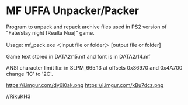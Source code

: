 ﻿MF UFFA Unpacker/Packer
=======================
Program to unpack and repack archive files used in PS2 version of "Fate/stay night [Realta Nua]" game.

Usage:
  mf_pack.exe ＜input file or folder＞ [output file or folder]

Game text stored in DATA2/15.mf and font is in DATA2/14.mf

ANSI character limit fix:
  in SLPM_665.13 at offsets 0x36970 and 0x4A700 change '1C' to '2C'.
  
https://i.imgur.com/dy6i0ak.png
https://i.imgur.com/xBu7dcz.png

//RikuKH3
